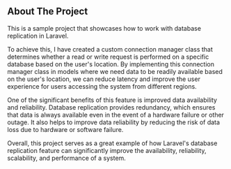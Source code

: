 ## About The Project

This is a sample project that showcases how to work with database replication in Laravel.

To achieve this, I have created a custom connection manager class that determines whether a read or write request is performed on a specific database based on the user's location. By implementing this connection manager class in models where we need data to be readily available based on the user's location, we can reduce latency and improve the user experience for users accessing the system from different regions.

One of the significant benefits of this feature is improved data availability and reliability. Database replication provides redundancy, which ensures that data is always available even in the event of a hardware failure or other outage. It also helps to improve data reliability by reducing the risk of data loss due to hardware or software failure.

Overall, this project serves as a great example of how Laravel's database replication feature can significantly improve the availability, reliability, scalability, and performance of a system.




